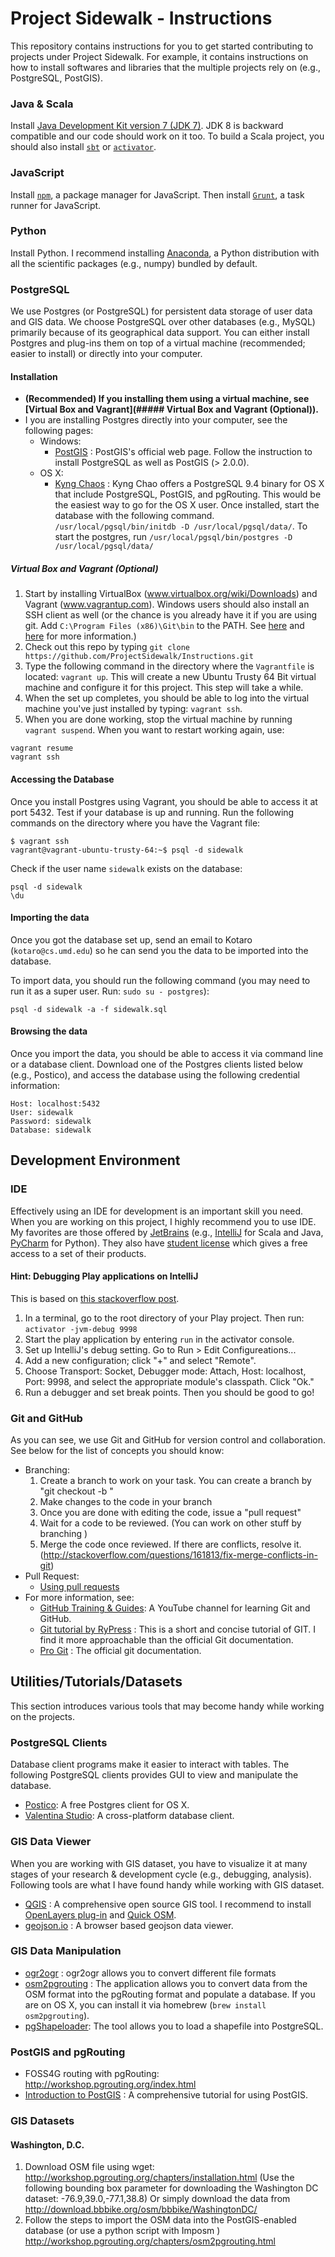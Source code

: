 # Project Sidewalk - Instructions
This repository contains instructions for you to get started contributing to
projects under Project Sidewalk. For example, it contains instructions on
how to install softwares and libraries that the multiple projects rely on
(e.g., PostgreSQL, PostGIS).

### Java & Scala
Install
[Java Development Kit version 7 (JDK 7)](http://www.oracle.com/technetwork/java/javase/downloads/jdk7-downloads-1880260.html).
JDK 8 is backward compatible and our code should work on it too. To build a Scala project, you should also install [`sbt`](http://www.scala-sbt.org/) or [`activator`](https://www.lightbend.com/activator/download).

### JavaScript
Install [`npm`](https://www.npmjs.com/), a package manager for JavaScript. Then install [`Grunt`](http://gruntjs.com/getting-started), a task runner for JavaScript.

### Python
Install Python. I recommend installing [Anaconda](https://www.continuum.io/downloads), a Python distribution with all the scientific packages (e.g., numpy) bundled by default.

### PostgreSQL
We use Postgres (or PostgreSQL) for persistent data storage of user data and GIS data. We choose
PostgreSQL over other databases (e.g., MySQL) primarily because of its geographical data support.
You can either install Postgres and plug-ins them on top of a virtual machine (recommended; easier to install) or
directly into your computer.

#### Installation
* **(Recommended) If you installing them using a virtual machine, see [Virtual Box and Vagrant](##### Virtual Box and Vagrant (Optional)).**
* I you are installing Postgres directly into your computer, see the following pages:
  * Windows:
    * [PostGIS](http://postgis.net/windows_downloads) : PostGIS's official web page. Follow the instruction to install PostgreSQL as well as PostGIS (> 2.0.0).
  * OS X:
    * [Kyng Chaos](http://www.kyngchaos.com/software/postgres) : Kyng Chao offers a PostgreSQL 9.4 binary for OS X that include PostgreSQL, PostGIS, and pgRouting. This would be the easiest way to go for the OS X user. Once installed, start the database with the following command. `/usr/local/pgsql/bin/initdb -D /usr/local/pgsql/data/`. To start the postgres, run `/usr/local/pgsql/bin/postgres -D /usr/local/pgsql/data/`

##### Virtual Box and Vagrant (Optional)

1. Start by installing VirtualBox (www.virtualbox.org/wiki/Downloads) and Vagrant (www.vagrantup.com).
Windows users should also install an SSH client as well (or the chance is you already have it if you are using git.
Add `C:\Program Files (x86)\Git\bin` to the PATH.
See [here](http://stackoverflow.com/questions/27768821/ssh-executable-not-found-in-any-directories-in-the-path)
and [here](https://gist.github.com/haf/2843680) for more information.)
2. Check out this repo by typing `git clone https://github.com/ProjectSidewalk/Instructions.git`
3. Type the following command in the directory where the `Vagrantfile` is located: `vagrant up`. This will create a new Ubuntu Trusty 64 Bit virtual machine and configure it for this project. This step will take a while.
4. When the set up completes, you should be able to log into the virtual machine you've just installed by typing: `vagrant ssh`.
5. When you are done working, stop the virtual machine by running `vagrant suspend`. When you want to restart working again, use:
```
vagrant resume
vagrant ssh
```

#### Accessing the Database
Once you install Postgres using Vagrant, you should be able to access it at port 5432. Test if your database is up and running. Run the following commands on the directory where you have the Vagrant file:
```
$ vagrant ssh
vagrant@vagrant-ubuntu-trusty-64:~$ psql -d sidewalk
```

Check if the user name `sidewalk` exists on the database:
```
psql -d sidewalk
\du
```

#### Importing the data
Once you got the database set up, send an email to Kotaro (`kotaro@cs.umd.edu`) so he can send you the data to be imported into the database.

To import data, you should run the following command (you may need to run it as a super user. Run: `sudo su - postgres`):

```
psql -d sidewalk -a -f sidewalk.sql
```

#### Browsing the data
Once you import the data, you should be able to access it via command line or a database client. Download one of the Postgres clients listed below (e.g., Postico), and access the database using the following credential information:

```
Host: localhost:5432
User: sidewalk
Password: sidewalk
Database: sidewalk
```

## Development Environment

### IDE
Effectively using an IDE for development is an important skill you need.
When you are working on this project, I highly recommend you to use IDE.
My favorites are those offered by [JetBrains](https://www.jetbrains.com/)
(e.g., [IntelliJ](https://www.jetbrains.com/idea/) for Scala and Java, [PyCharm](https://www.jetbrains.com/pycharm/) for Python).
They also have [student license](https://www.jetbrains.com/student/) which gives
a free access to a set of their products.

#### Hint: Debugging Play applications on IntelliJ
This is based on [this stackoverflow post](http://stackoverflow.com/questions/19473941/how-to-debug-play-application-using-activator).

1. In a terminal, go to the root directory of your Play project. Then run: `activator -jvm-debug 9998`
2. Start the play application by entering `run` in the activator console.
3. Set up IntelliJ's debug setting. Go to Run > Edit Configureations...
4. Add a new configuration; click "+" and select "Remote".
5. Choose Transport: Socket, Debugger mode: Attach, Host: localhost, Port: 9998, and select the appropriate module's classpath. Click "Ok."
6. Run a debugger and set break points. Then you should be good to go!

### Git and GitHub
As you can see, we use Git and GitHub for version control and collaboration. See below for the list of concepts you should know:

* Branching:
  1. Create a branch to work on your task. You can create a branch by "git checkout -b <branch-name>"
  2. Make changes to the code in your branch
  3. Once you are done with editing the code, issue a "pull request"
  4. Wait for a code to be reviewed. (You can work on other stuff by branching )
  5. Merge the code once reviewed. If there are conflicts, resolve it. (http://stackoverflow.com/questions/161813/fix-merge-conflicts-in-git)
* Pull Request:
  * [Using pull requests](https://help.github.com/articles/using-pull-requests/)
* For more information, see:
  * [GitHub Training & Guides](https://www.youtube.com/watch?v=U8GBXvdmHT4): A YouTube channel for learning Git and GitHub.
  * [Git tutorial by RyPress](http://rypress.com/tutorials/git/index) : This is a short and concise tutorial of GIT. I find it more approachable than the official Git documentation.
  * [Pro Git](http://git-scm.com/doc) : The official git documentation.

## Utilities/Tutorials/Datasets
This section introduces various tools that may become handy while working on
the projects.

### PostgreSQL Clients
Database client programs make it easier to interact with tables.
The following PostgreSQL clients provides GUI to view and manipulate the database.
* [Postico](https://eggerapps.at/postico/): A free Postgres client for OS X.
* [Valentina Studio](https://www.valentina-db.com/en/valentina-studio-overview): A cross-platform database client.

### GIS Data Viewer
When you are working with GIS dataset, you have to visualize it at many stages of your research & development cycle (e.g., debugging, analysis). Following tools are what I have found handy
while working with GIS dataset.
* [QGIS](http://www.qgis.org/en/site/) : A comprehensive open source GIS tool. I recommend to install [OpenLayers plug-in](https://plugins.qgis.org/plugins/openlayers_plugin/) and [Quick OSM](https://plugins.qgis.org/plugins/QuickOSM/).
* [geojson.io](http://workshops.boundlessgeo.com/postgis-intro/) : A browser based geojson data viewer.

### GIS Data Manipulation
* [ogr2ogr](http://www.gdal.org/ogr2ogr.html) : ogr2ogr allows you to convert different file formats
* [osm2pgrouting](http://pgrouting.org/docs/tools/osm2pgrouting.html) : The application allows you to convert data from the OSM format into the pgRouting format and populate a database. If you are on OS X, you can install it via homebrew (`brew install osm2pgrouting`).
* [pgShapeloader](http://suite.opengeo.org/4.1/dataadmin/pgGettingStarted/pgshapeloader.html): The tool allows you to load a shapefile into PostgreSQL.

### PostGIS and pgRouting
* FOSS4G routing with pgRouting: http://workshop.pgrouting.org/index.html
* [Introduction to PostGIS](http://workshops.boundlessgeo.com/postgis-intro/) : A comprehensive tutorial for using PostGIS.

### GIS Datasets
#### Washington, D.C.
1. Download OSM file using wget: http://workshop.pgrouting.org/chapters/installation.html (Use the following bounding box parameter for downloading the Washington DC dataset: -76.9,39.0,-77.1,38.8)
Or simply download the data from http://download.bbbike.org/osm/bbbike/WashingtonDC/
2. Follow the steps to import the OSM data into the PostGIS-enabled database (or use a python script with Imposm ) http://workshop.pgrouting.org/chapters/osm2pgrouting.html
